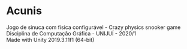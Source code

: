 # Acunis
Jogo de sinuca com física configurável - Crazy physics snooker game \
Disciplina de Computação Gráfica - UNIJUÍ - 2020/1 \
Made with Unity 2019.3.11f1 (64-bit) 
